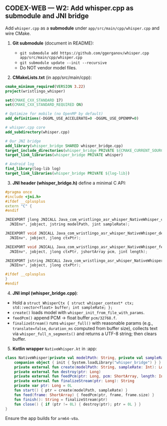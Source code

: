 ## CODEX-WEB — W2: Add whisper.cpp as submodule and JNI bridge

Add `whisper.cpp` as a **submodule** under `app/src/main/cpp/whisper.cpp` and wire CMake.

1) **Git submodule** (document in README):
   - `git submodule add https://github.com/ggerganov/whisper.cpp app/src/main/cpp/whisper.cpp`
   - `git submodule update --init --recursive`
   - Do NOT vendor model files.

2) **CMakeLists.txt** (in app/src/main/cpp):
```cmake
cmake_minimum_required(VERSION 3.22)
project(wristlingo_whisper)

set(CMAKE_CXX_STANDARD 17)
set(CMAKE_CXX_STANDARD_REQUIRED ON)

# Optimize for mobile (no OpenMP by default)
add_definitions(-DGGML_USE_ACCELERATE=0 -DGGML_USE_OPENMP=0)

# whisper.cpp core
add_subdirectory(whisper.cpp)

# Our JNI bridge
add_library(whisper_bridge SHARED whisper_bridge.cpp)
target_include_directories(whisper_bridge PRIVATE ${CMAKE_CURRENT_SOURCE_DIR}/whisper.cpp)
target_link_libraries(whisper_bridge PRIVATE whisper)

# Android log
find_library(log-lib log)
target_link_libraries(whisper_bridge PRIVATE ${log-lib})
```

3) **JNI header (whisper_bridge.h)** define a minimal C API:
```cpp
#pragma once
#include <jni.h>
#ifdef __cplusplus
extern "C" {
#endif

JNIEXPORT jlong JNICALL Java_com_wristlingo_asr_whisper_NativeWhisper_create(
  JNIEnv*, jobject, jstring modelPath, jint sampleRate);

JNIEXPORT void JNICALL Java_com_wristlingo_asr_whisper_NativeWhisper_destroy(
  JNIEnv*, jobject, jlong ctxPtr);

JNIEXPORT void JNICALL Java_com_wristlingo_asr_whisper_NativeWhisper_feedPcm(
  JNIEnv*, jobject, jlong ctxPtr, jshortArray pcm, jint length);

JNIEXPORT jstring JNICALL Java_com_wristlingo_asr_whisper_NativeWhisper_finalizeStream(
  JNIEnv*, jobject, jlong ctxPtr);

#ifdef __cplusplus
}
#endif
```

4) **JNI impl (whisper_bridge.cpp)**: 
- Hold a `struct WhisperCtx { struct whisper_context* ctx; std::vector<float> buffer; int sampleRate; };`
- `create()` loads model with `whisper_init_from_file_with_params`.
- `feedPcm()` append PCM -> float buffer `pcm/32768.f`.
- `finalizeStream()` runs `whisper_full()` with reasonable params (e.g., `translate=false`, `duration_ms` computed from buffer size), collects text via `whisper_full_n_segments()` and returns a UTF-8 string; then clears buffer.

5) **Kotlin wrapper** `NativeWhisper.kt` in :app:
```kotlin
class NativeWhisper(private val modelPath: String, private val sampleRate: Int) {
    companion object { init { System.loadLibrary("whisper_bridge") } }
    private external fun create(modelPath: String, sampleRate: Int): Long
    private external fun destroy(ptr: Long)
    private external fun feedPcm(ptr: Long, pcm: ShortArray, length: Int)
    private external fun finalizeStream(ptr: Long): String
    private var ptr: Long = 0L
    fun start() { ptr = create(modelPath, sampleRate) }
    fun feed(frame: ShortArray) { feedPcm(ptr, frame, frame.size) }
    fun finish(): String = finalizeStream(ptr)
    fun close() { if (ptr != 0L) { destroy(ptr); ptr = 0L } }
}
```

Ensure the app builds for `arm64-v8a`.
